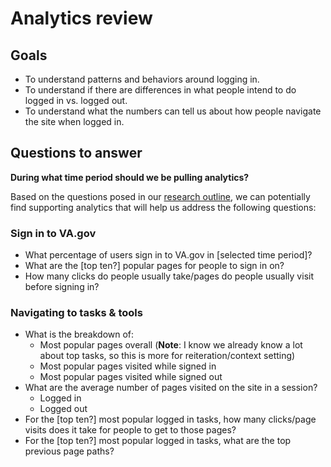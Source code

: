# Analytics review

## Goals

- To understand patterns and behaviors around logging in.
- To understand if there are differences in what people intend to do logged in vs. logged out.
- To understand what the numbers can tell us about how people navigate the site when logged in.

## Questions to answer

**During what time period should we be pulling analytics?**

Based on the questions posed in our [research outline](https://github.com/department-of-veterans-affairs/va.gov-team/blob/master/products/ia-and-navigation/2023-generative-logged-in-research/README.md), we can potentially find supporting analytics that will help us address the following questions:

### Sign in to VA.gov

- What percentage of users sign in to VA.gov in [selected time period]?
- What are the [top ten?] popular pages for people to sign in on?
- How many clicks do people usually take/pages do people usually visit before signing in?

### Navigating to tasks & tools

- What is the breakdown of:
  - Most popular pages overall (**Note**: I know we already know a lot about top tasks, so this is more for reiteration/context setting)
  - Most popular pages visited while signed in
  - Most popular pages visited while signed out
- What are the average number of pages visited on the site in a session?
  - Logged in
  - Logged out
- For the [top ten?] most popular logged in tasks, how many clicks/page visits does it take for people to get to those pages?
- For the [top ten?] most popular logged in tasks, what are the top previous page paths?
